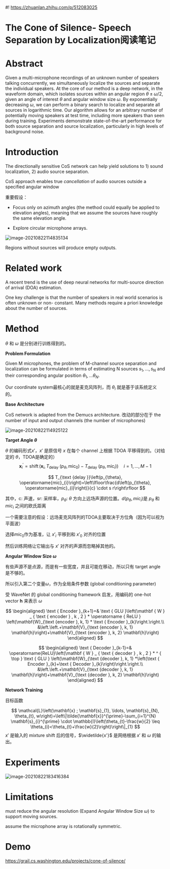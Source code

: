 #! https://zhuanlan.zhihu.com/p/512083025
# The Cone of Silence- Speech Separation by Localization阅读笔记
# Abstract

Given a multi-microphone recordings of an unknown number of speakers talking concurrently, we simultaneously localize the sources and separate the individual speakers. At the core of our method is a deep network, in the waveform domain, which isolates sources within an angular region $\theta\pm\omega/2$, given an angle of interest $\theta$ and angular window size $\omega$. By exponentially decreasing $\omega$, we can perform a binary search to localize and separate all sources in logarithmic time. Our algorithm allows for an arbitrary number of potentially moving speakers at test time, including more speakers than seen during training. Experiments demonstrate state-of-the-art performance for both source separation and source localization, particularly in high levels of background noise.

# Introduction

The directionally sensitive CoS network can help yield solutions to 1) sound localization, 2) audio source separation.

CoS approach enables true *cancellation* of audio sources outside a specified angular window

重要假设：

* Focus only on azimuth angles (the method could equally be applied to elevation angles), meaning that we assume the sources have roughly the same elevation angle.

* Explore circular microphone arrays.

![image-20210822114835134](https://tva1.sinaimg.cn/large/008i3skNgy1gtpf8h44ywj60yi0i7gps02.jpg)

Regions without sources will produce empty outputs.

# Related work

A recent trend is the use of deep neural networks for multi-source direction of arrival (DOA) estimation.

One key challenge is that the number of speakers in real world scenarios is often unknown or non- constant. Many methods require a priori knowledge about the number of sources.

# Method

$\theta$ 和 $\omega$ 是分别进行训练得到的。

**Problem Formulation**

Given M microphones, the problem of M-channel source separation and localization can be formulated in terms of estimating N sources $s_1,...,s_N$ and their corresponding angular position $\theta_1,...\theta_N$.

Our coordinate system最核心的就是麦克风阵列，而 $\theta_i$ 就是基于该系统定义的。

**Base Architecture**

CoS network is adapted from the Demucs architecture. 改动的部分在于 the number of input and output channels (the number of microphones)

![image-20210822114925122](https://tva1.sinaimg.cn/large/008i3skNgy1gtpf9a9qobj60yv0h70vb02.jpg)

**Target Angle $\theta$**

$\theta$ 的编码形式$x'$，$x'$ 是原信号 $x$ 在每个 channel 上根据 TDOA 平移得到的。（对给定的 $\theta$，TDOA是确定的）
$$
\mathbf{x}_{i}^{\prime}=\operatorname{shift}\left(\mathbf{x}_{i}, T_{\text {delay }}\left(p_{\theta}, \operatorname{mic}_{0}\right)-T_{\text {delay }}\left(p_{\theta}, \operatorname{mic}_{i}\right)\right) \quad i=1, \ldots, M-1
$$

$$
T_{\text {delay }}\left(p_{\theta}, \operatorname{mic}_{i}\right)=\left\lfloor\frac{d\left(p_{\theta}, \operatorname{mic}_{i}\right)}{c} \cdot s r\right\rfloor
$$

其中，c: 声速，sr: 采样率，$p_\theta$: $\theta$ 方向上远场声源的位置。$d(p_\theta,mic_i)$是 $p_\theta$ 和 $mic_i$ 之间的欧氏距离



一个需要注意的假设：远场麦克风阵列的TDOA主要取决于方位角（因为可以视为平面波）

选择$mic_0$作为基准，让 $x'_i$ 平移到和 $x'_0$ 对齐的位置

然后训练网络让它输出与 $x'$ 对齐的声源而忽略掉其他的。

**Angular Window Size $\omega$**

有些声源不是点源，而是有一些宽度，并且可能在移动，所以只有 target angle 是不够的。

所以引入第二个变量$\omega$，作为全局条件参数 (global conditioning parameter)

受 WaveNet 的 global conditioning framework 启发，用编码的 one-hot vector **h** 来表示 $\omega$ 

$$
\begin{aligned}
\text { Encoder }_{k+1}=& \text { GLU }\left(\mathbf { W } _ { \text { encoder } , k , 2 } * \operatorname { ReLU } \left(\mathbf{W}_{\text {encoder }, k, 1} * \text { Encoder }_{k}\right.\right.\\
&\left.\left.+\mathbf{V}_{\text {encoder }, k, 1} \mathbf{h}\right)+\mathbf{V}_{\text {encoder }, k, 2} \mathbf{h}\right)
\end{aligned}
$$

$$
\begin{aligned}
\text { Decoder }_{k-1}=& \operatorname{ReLU}\left(\mathbf { W } _ { \text { decoder } , k , 2 } * ^ { \top } \text { GLU } \left(\mathbf{W}_{\text {decoder }, k, 1} *\left(\text { Encoder }_{k}+\text { Decoder }_{k}\right)\right.\right.\\
&\left.\left.+\mathbf{V}_{\text {decoder }, k, 1} \mathbf{h}\right)+\mathbf{V}_{\text {decoder }, k, 2} \mathbf{h}\right)
\end{aligned}
$$



**Network Training**

目标函数

$$
\mathcal{L}\left(\mathbf{x} ; \mathbf{s}_{1}, \ldots, \mathbf{s}_{N}, \theta_{t}, w\right)=\left\|\tilde{\mathbf{x}}^{\prime}-\sum_{i=1}^{N} \mathbf{s}_{i}^{\prime} \cdot \mathbb{I}\left(\theta_{t}-\frac{w}{2} \leq \theta_{i}<\theta_{t}+\frac{w}{2}\right)\right\|_{1}
$$
$x'$ 是输入的 mixture shift 后的信号，$\widetilde{x'}$ 是网络根据 $x'$ 和 $\omega$ 的输出。

# Experiments

![image-20210822183416384](https://tva1.sinaimg.cn/large/008i3skNgy1gtpqyjviiaj60y40g877i02.jpg)

# Limitations

must reduce the angular resolution (Expand Angular Window Size $\omega$) to support moving sources.

assume the microphone array is rotationally symmetric.

# Demo

https://grail.cs.washington.edu/projects/cone-of-silence/

